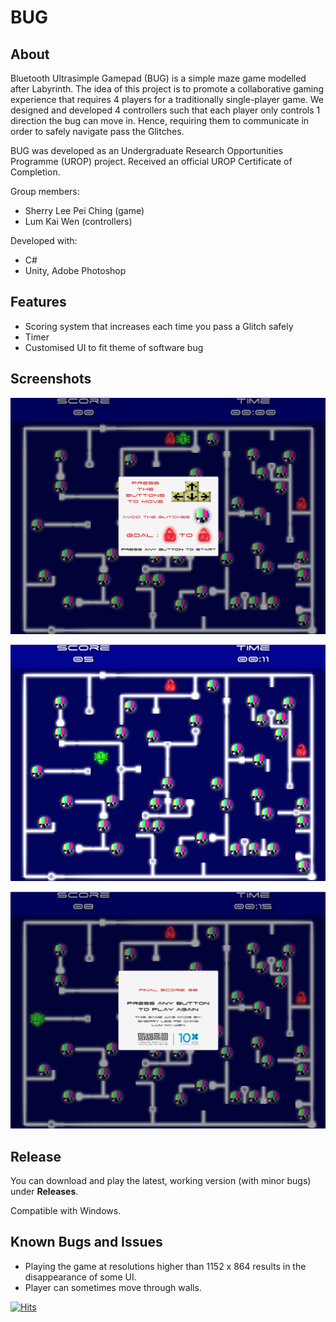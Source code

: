 # BUG
## About
Bluetooth Ultrasimple Gamepad (BUG) is a simple maze game modelled after Labyrinth. The idea of this project is to promote a collaborative gaming experience that requires 4 players for a traditionally single-player game. We designed and developed 4 controllers such that each player only controls 1 direction the bug can move in. Hence, requiring them to communicate in order to safely navigate pass the Glitches.

BUG was developed as an Undergraduate Research Opportunities Programme (UROP) project. Received an official UROP Certificate of Completion.

Group members:
* Sherry Lee Pei Ching (game)
* Lum Kai Wen (controllers)

Developed with:
* C#
* Unity, Adobe Photoshop

## Features
* Scoring system that increases each time you pass a Glitch safely
* Timer
* Customised UI to fit theme of software bug

## Screenshots
<p align="center">
  <img src="screenshots/bug_ss1.png" width="750" >
</p>
<p align="center">
  <img src="screenshots/bug_ss2.png" width="750" >
</p>
<p align="center">
  <img src="screenshots/bug_ss3.png" width="750" >
</p>

## Release
You can download and play the latest, working version (with minor bugs) under **Releases**.

Compatible with Windows.

## Known Bugs and Issues
* Playing the game at resolutions higher than 1152 x 864 results in the disappearance of some UI.
* Player can sometimes move through walls.

[![Hits](https://hits.seeyoufarm.com/api/count/incr/badge.svg?url=https%3A%2F%2Fgithub.com%2Fsherrylee1534%2FBUG&count_bg=%23C16BE5&title_bg=%23555555&icon=&icon_color=%23E7E7E7&title=Views&edge_flat=false)](https://hits.seeyoufarm.com)
